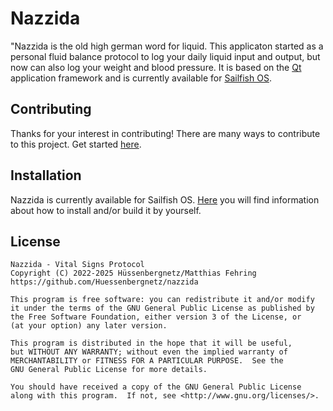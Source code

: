 # Nazzida

"Nazzida is the old high german word for liquid. This applicaton started as a personal fluid balance protocol to log your daily liquid input and output, but now can also log your weight and blood pressure. It is based on the [Qt](https://www.qt.io/) application framework and is currently available for [Sailfish OS](https://sailfishos.org/).

## Contributing

Thanks for your interest in contributing! There are many ways to contribute to this project. Get started [here](https://github.com/Huessenbergnetz/nazzida/blob/master/CONTRIBUTING.md).

## Installation

Nazzida is currently available for Sailfish OS. [Here](https://github.com/Huessenbergnetz/nazzida/blob/master/INSTALL.md) you will find information about how to install and/or build it by yourself.

## License

```
Nazzida - Vital Signs Protocol
Copyright (C) 2022-2025 Hüssenbergnetz/Matthias Fehring
https://github.com/Huessenbergnetz/nazzida

This program is free software: you can redistribute it and/or modify
it under the terms of the GNU General Public License as published by
the Free Software Foundation, either version 3 of the License, or
(at your option) any later version.

This program is distributed in the hope that it will be useful,
but WITHOUT ANY WARRANTY; without even the implied warranty of
MERCHANTABILITY or FITNESS FOR A PARTICULAR PURPOSE.  See the
GNU General Public License for more details.

You should have received a copy of the GNU General Public License
along with this program.  If not, see <http://www.gnu.org/licenses/>.
```
